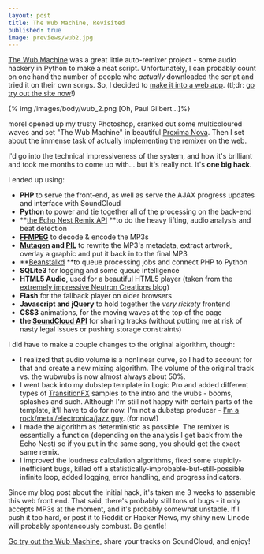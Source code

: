 ```yaml
--- 
layout: post
title: The Wub Machine, Revisited
published: true
image: previews/wub2.jpg
---
```

[The Wub Machine][1] was a great little auto-remixer project - some audio hackery in Python to make a neat script. Unfortunately, I can probably count on one hand the number of people who *actually* downloaded the script and tried it on their own songs. So, I decided to [make it into a web app][2]. (tl;dr: [go try out the site now][3]!)&nbsp;

{% img /images/body/wub_2.png [Oh, Paul Gilbert...]%}

moreI opened up my trusty Photoshop, cranked out some multicoloured waves and set "The Wub Machine" in beautiful [Proxima Nova][4]. Then I set about the immense task of actually implementing the remixer on the web.

I'd go into the technical impressiveness of the system, and how it's brilliant and took me months to come up with... but it's really not. It's **one big hack**.

I ended up using:


 - **PHP** to serve the front-end, as well as serve the AJAX progress updates and interface with SoundCloud
 - **Python**&nbsp;to power and tie together all of the processing on the back-end
 - **[the Echo Nest Remix API][5]&nbsp;**to do the heavy lifting, audio analysis and beat detection
 - **[FFMPEG][6]** to decode &amp; encode the MP3s
 - **[Mutagen][7] and [PIL][8]**&nbsp;to rewrite the MP3's metadata, extract artwork, overlay a graphic and put it back in to the final MP3
 - **[Beanstalkd][9]&nbsp;**to queue processing jobs and&nbsp;connect PHP to Python
 - **SQLite3**&nbsp;for logging and some queue intelligence
 - **HTML5 Audio**, used for a beautiful HTML5 player (taken from the [extremely impressive Neutron Creations blog][10])
 - **Flash**&nbsp;for the fallback player on older browsers
 - **Javascript and jQuery**&nbsp;to hold&nbsp;together the *very rickety* frontend
 - **CSS3** animations, for the moving waves at the top of the page
 - **the [SoundCloud API][11]**&nbsp;for sharing tracks (without putting me at risk of nasty legal issues or pushing storage constraints)

I did have to make a couple changes to the original algorithm, though:


 - I realized that audio volume is a nonlinear curve, so I had to account for that and create a new mixing algorithm. The volume of the original track vs. the wubwubs is now almost always about 50%.
 - I went back into my dubstep template in Logic Pro and added different types of [TransitionFX][12]&nbsp;samples to the intro and the wubs - booms, splashes and such. Although I'm still not happy with certain parts of the template, it'll have to do for now. I'm not a dubstep producer - [I'm a rock/metal/electronica/jazz guy][13]. (for now!)
 - I made the algorithm as deterministic as possible. The remixer is essentially a function (depending on the analysis I get back from the Echo Nest) so if you put in the same song, you should get the exact same remix.
 - I improved the loudness calculation algorithms, fixed some stupidly-inefficient bugs, killed off a statistically-improbable-but-still-possible infinite loop, added logging, error handling, and progress indicators.

Since my blog post about the initial hack, it's taken me&nbsp;3 weeks to assemble this web front end. That said, there's probably still tons of bugs - it only accepts MP3s at the moment, and it's probably somewhat unstable. If I push it too hard, or post it to Reddit or Hacker News, my shiny new Linode will probably spontaneously combust. Be gentle!

[Go try out the Wub Machine][14], share your tracks on SoundCloud, and enjoy!

&nbsp;


  [1]: http://blog.petersobot.com/the-wub-machine
  [2]: http://the.wubmachine.com
  [3]: http://the.wubmachine.com
  [4]: http://www.ms-studio.com/FontSales/proximanova.html
  [5]: http://code.google.com/p/echo-nest-remix/
  [6]: http://www.ffmpeg.org/
  [7]: http://code.google.com/p/mutagen/
  [8]: http://www.pythonware.com/products/pil/
  [9]: http://kr.github.com/beanstalkd/
  [10]: http://neutroncreations.com/blog/building-a-custom-html5-audio-player-with-jquery/
  [11]: http://soundcloud.com/api
  [12]: http://blog.bronto-scorpio-music.com/?p=134
  [13]: http://music.petersobot.com
  [14]: http://the.wubmachine.com
